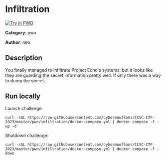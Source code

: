# Infiltration

[![Try in PWD](https://raw.githubusercontent.com/play-with-docker/stacks/master/assets/images/button.png)](https://labs.play-with-docker.com/?stack=https://raw.githubusercontent.com/cybermouflons/CCSC-CTF-2023/master/pwn/infiltration/docker-compose.yml)


**Category**: pwn

**Author**: neo

## Description

You finally managed to infiltrate Project Echo's systems, but it looks like they are guarding the secret information pretty well. If only there was a way to dump the secret...



## Run locally

Launch challenge:
```
curl -sSL https://raw.githubusercontent.com/cybermouflons/CCSC-CTF-2023/master/pwn/infiltration/docker-compose.yml | docker compose -f - up -d
```

Shutdown challenge:
```
curl -sSL https://raw.githubusercontent.com/cybermouflons/CCSC-CTF-2023/master/pwn/infiltration/docker-compose.yml | docker compose -f - down
```
